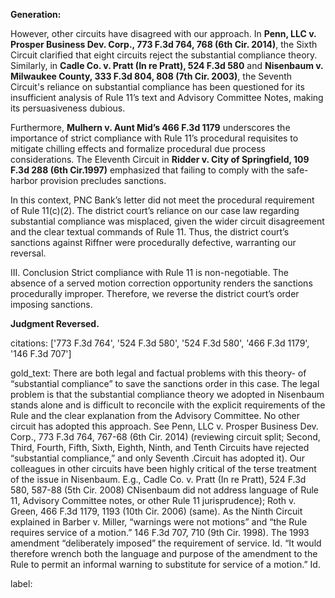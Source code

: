 **Generation:**

However, other circuits have disagreed with our approach. In **Penn, LLC v. Prosper Business Dev. Corp., 773 F.3d 764, 768 (6th Cir. 2014)**, the Sixth Circuit clarified that eight circuits reject the substantial compliance theory. Similarly, in **Cadle Co. v. Pratt (In re Pratt), 524 F.3d 580** and **Nisenbaum v. Milwaukee County, 333 F.3d 804, 808 (7th Cir. 2003)**, the Seventh Circuit's reliance on substantial compliance has been questioned for its insufficient analysis of Rule 11’s text and Advisory Committee Notes, making its persuasiveness dubious.

Furthermore, **Mulhern v. Aunt Mid’s 466 F.3d 1179** underscores the importance of strict compliance with Rule 11’s procedural requisites to mitigate chilling effects and formalize procedural due process considerations. The Eleventh Circuit in **Ridder v. City of Springfield, 109 F.3d 288 (6th Cir.1997)** emphasized that failing to comply with the safe-harbor provision precludes sanctions.

In this context, PNC Bank’s letter did not meet the procedural requirement of Rule 11(c)(2). The district court’s reliance on our case law regarding substantial compliance was misplaced, given the wider circuit disagreement and the clear textual commands of Rule 11. Thus, the district court’s sanctions against Riffner were procedurally defective, warranting our reversal.

III. Conclusion
Strict compliance with Rule 11 is non-negotiable. The absence of a served motion correction opportunity renders the sanctions procedurally improper. Therefore, we reverse the district court’s order imposing sanctions.

**Judgment Reversed.**

citations: ['773 F.3d 764', '524 F.3d 580', '524 F.3d 580', '466 F.3d 1179', '146 F.3d 707']

gold_text: There are both legal and factual problems with this theory- of “substantial compliance” to save the sanctions order in this case. The legal problem is that the substantial compliance theory we adopted in Nisenbaum stands alone and is difficult to reconcile with the explicit requirements of the Rule and the clear explanation from the Advisory Committee. No other circuit has adopted this approach. See Penn, LLC v. Prosper Business Dev. Corp., 773 F.3d 764, 767-68 (6th Cir. 2014) (reviewing circuit split; Second, Third, Fourth, Fifth, Sixth, Eighth, Ninth, and Tenth Circuits have rejected “substantial compliance,” and only Seventh .Circuit has adopted it). Our colleagues in other circuits have been highly critical of the terse treatment of the issue in Nisenbaum. E.g., Cadle Co. v. Pratt (In re Pratt), 524 F.3d 580, 587-88 (5th Cir. 2008) CNisenbaum did not address language of Rule 11, Advisory Committee notes, or other Rule 11 jurisprudence); Roth v. Green, 466 F.3d 1179, 1193 (10th Cir. 2006) (same). As the Ninth Circuit explained in Barber v. Miller, “warnings were not motions” and “the Rule requires service of a motion.” 146 F.3d 707, 710 (9th Cir. 1998). The 1993 amendment “deliberately imposed” the requirement of service. Id. “It would therefore wrench both the language and purpose of the amendment to the Rule to permit an informal warning to substitute for service of a motion.” Id.

label: 